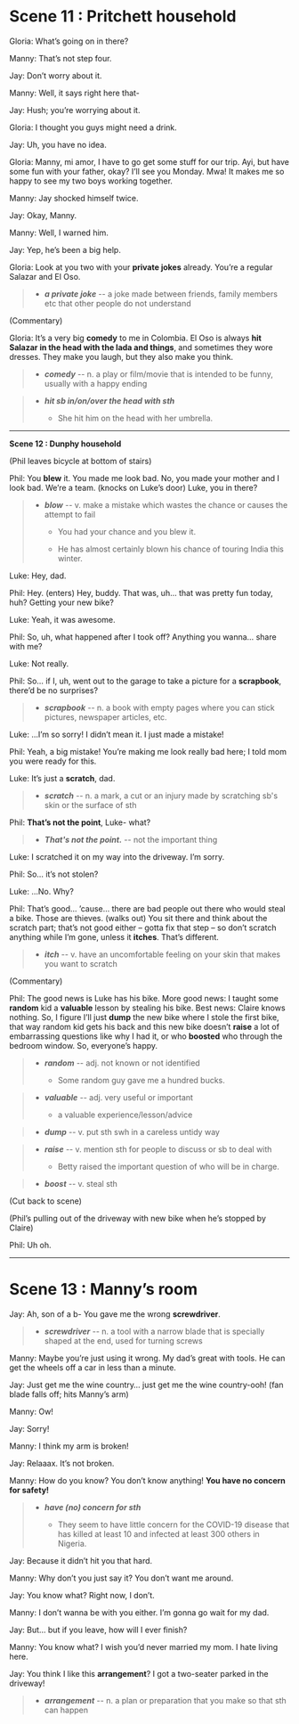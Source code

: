 # **Scene 11 : Pritchett household**

Gloria: What’s going on in there?

Manny: That’s not step four.

Jay: Don’t worry about it.

Manny: Well, it says right here that-

Jay: Hush; you’re worrying about it.

Gloria: I thought you guys might need a drink.

Jay: Uh, you have no idea.

Gloria: Manny, mi amor, I have to go get some stuff for our trip. Ayi, but have some fun with your father, okay? I’ll see you Monday. Mwa! It makes me so happy to see my two boys working together.

Manny: Jay shocked himself twice.

Jay: Okay, Manny.

Manny: Well, I warned him.

Jay: Yep, he’s been a big help.

Gloria: Look at you two with your **private jokes** already. You’re a regular Salazar and El Oso.

> * ***a private joke*** -- a joke made between friends, family members etc that other people do not understand

(Commentary)

Gloria: It’s a very big **comedy** to me in Colombia. El Oso is always **hit Salazar in the head with the lada and things**, and sometimes they wore dresses. They make you laugh, but they also make you think.

> * ***comedy*** -- n. a play or film/movie that is intended to be funny, usually with a happy ending

> * ***hit sb in/on/over the head with sth***
>
>    * She hit him on the head with her umbrella.
----------------------- 

**Scene 12 : Dunphy household**

(Phil leaves bicycle at bottom of stairs)

Phil: You **blew** it. You made me look bad. No, you made your mother and I look bad. We’re a team. (knocks on Luke’s door) Luke, you in there?

> * ***blow*** -- v. make a mistake which wastes the chance or causes the attempt to fail
>
>    * You had your chance and you blew it.
>
>    * He has almost certainly blown his chance of touring India this winter.

Luke: Hey, dad.

Phil: Hey. (enters) Hey, buddy. That was, uh… that was pretty fun today, huh? Getting your new bike?

Luke: Yeah, it was awesome.

Phil: So, uh, what happened after I took off? Anything you wanna… share with me?

Luke: Not really.

Phil: So… if I, uh, went out to the garage to take a picture for a **scrapbook**, there’d be no surprises?

> * ***scrapbook*** -- n. a book with empty pages where you can stick pictures, newspaper articles, etc.

Luke: …I’m so sorry! I didn’t mean it. I just made a mistake!

Phil: Yeah, a big mistake! You’re making me look really bad here; I told mom you were ready for this.

Luke: It’s just a **scratch**, dad.

> * ***scratch*** -- n. a mark, a cut or an injury made by scratching sb's skin or the surface of sth 

Phil: **That’s not the point**, Luke- what?

> * ***That's not the point.*** -- not the important thing

Luke: I scratched it on my way into the driveway. I’m sorry.

Phil: So… it’s not stolen?

Luke: …No. Why?

Phil: That’s good… ’cause… there are bad people out there who would steal a bike. Those are thieves. (walks out) You sit there and think about the scratch part; that’s not good either – gotta fix that step – so don’t scratch anything while I’m gone, unless it **itches**. That’s different.

> * ***itch*** -- v. have an uncomfortable feeling on your skin that makes you want to scratch

(Commentary)

Phil: The good news is Luke has his bike. More good news: I taught some **random** kid a **valuable** lesson by stealing his bike. Best news: Claire knows nothing. So, I figure I’ll just **dump** the new bike where I stole the first bike, that way random kid gets his back and this new bike doesn’t **raise** a lot of embarrassing questions like why I had it, or who **boosted** who through the bedroom window. So, everyone’s happy.

> * ***random*** -- adj. not known or not identified
>
>    * Some random guy gave me a hundred bucks.

> * ***valuable*** -- adj. very useful or important
>
>    * a valuable experience/lesson/advice

> * ***dump*** -- v. put sth swh in a careless untidy way

> * ***raise*** -- v. mention sth for people to discuss or sb to deal with 
>
>    * Betty raised the important question of who will be in charge.

> * ***boost*** -- v. steal sth

(Cut back to scene)

(Phil’s pulling out of the driveway with new bike when he’s stopped by Claire)

Phil: Uh oh.

----------------------- 

# **Scene 13 : Manny’s room**

Jay: Ah, son of a b- You gave me the wrong **screwdriver**.

> * ***screwdriver*** -- n. a tool with a narrow blade that is specially shaped at the end, used for turning screws

Manny: Maybe you’re just using it wrong. My dad’s great with tools. He can get the wheels off a car in less than a minute.

Jay: Just get me the wine country… just get me the wine country-ooh! (fan blade falls off; hits Manny’s arm)

Manny: Ow!

Jay: Sorry!

Manny: I think my arm is broken!

Jay: Relaaax. It’s not broken.

Manny: How do you know? You don’t know anything! **You have no concern for safety!**

> * ***have (no) concern for sth***
>
>    * They seem to have little concern for the COVID-19 disease that has killed at least 10 and infected at least 300 others in Nigeria.

Jay: Because it didn’t hit you that hard.

Manny: Why don’t you just say it? You don’t want me around.

Jay: You know what? Right now, I don’t.

Manny: I don’t wanna be with you either. I’m gonna go wait for my dad.

Jay: But… but if you leave, how will I ever finish?

Manny: You know what? I wish you’d never married my mom. I hate living here.

Jay: You think I like this **arrangement**? I got a two-seater parked in the driveway!

> * ***arrangement*** -- n. a plan or preparation that you make so that sth can happen

